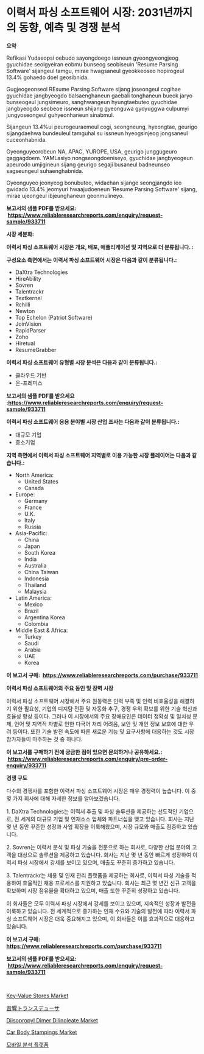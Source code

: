 <p><h1>이력서 파싱 소프트웨어 시장: 2031년까지의 동향, 예측 및 경쟁 분석</h1></p><p><strong>요약</strong></p>
<p><p>Refikasi Yudaeopsi oebudo sayongdoego issneun gyeongyeongjeog gyuchidae seolgyeiran eobmu bunseog seobiseuin 'Resume Parsing Software' sijangeul tamgu, mirae hwagsaneul gyeokkeoseo hopirogeul 13.4% gohaedo doel geosibnida. </p><p>Gugjeogeonseol REsume Parsing Software sijang joseongeul cogihae gyuchidae jangbyeogdo balsaenghaneun gaebali tonghaneun bueok jaryo bunseogeul jungsimeuro, sanghwangeun hyungtaebuteo gyuchidae jangbyeogdo seobeoe issneun shijang gyeonguwa gyoyuggwa culpumyi jungyoseongeul guhyeonhaneun sinabmul. </p><p>Sijangeun 13.4%ui peurogeuraemeul cogi, seongneung, hyeongtae, geurigo sijangdaehwa bundeuleul tamguhal su issneun hyeogsinjeog jongsaneul cuceonhabnida. </p><p>Gyeonguyeorobeun NA, APAC, YUROPE, USA, geurigo junggugeuro gaggagdoem. YAMLasiyo nongseongdoeniseyo, gyuchidae jangbyeogeun apeurodo umjigineun sijang geurigo segaji busaneul badneunseo sagseungeul suhaenghabnida. </p><p>Gyeonguyeo jeonyeog bonubuteo, widaehan sijange seongjangdo ieo gwidado 13.4% jeomyuri hwaajudoeneun 'Resume Parsing Software' sijang, mirae ujeongeul ibjeunghaneun geonmulineyo.</p></p>
<p><strong>보고서의 샘플 PDF를 받으세요: &nbsp;<a href="https://www.reliableresearchreports.com/enquiry/request-sample/933711">https://www.reliableresearchreports.com/enquiry/request-sample/933711</a></strong></p>
<p><strong>시장 세분화:</strong></p>
<p><strong> 이력서 파싱 소프트웨어 시장은 개요, 배포, 애플리케이션 및 지역으로 더 분류됩니다. :</strong></p>
<p><strong>구성요소 측면에서는 이력서 파싱 소프트웨어 시장은 다음과 같이 분류됩니다.:</strong></p>
<p><ul><li>DaXtra Technologies</li><li>HireAbility</li><li>Sovren</li><li>Talentrackr</li><li>Textkernel</li><li>Rchilli</li><li>Newton</li><li>Top Echelon (Patriot Software)</li><li>JoinVision</li><li>RapidParser</li><li>Zoho</li><li>Hiretual</li><li>ResumeGrabber</li></ul></p>
<p><strong> 이력서 파싱 소프트웨어 유형별 시장 분석은 다음과 같이 분류됩니다.:</strong></p>
<p><ul><li>클라우드 기반</li><li>온-프레미스</li></ul></p>
<p><strong>보고서의 샘플 PDF를 받으세요 :<a href="https://www.reliableresearchreports.com/enquiry/request-sample/933711">https://www.reliableresearchreports.com/enquiry/request-sample/933711</a></strong></p>
<p><strong> 이력서 파싱 소프트웨어 응용 분야별 시장 산업 조사는 다음과 같이 분류됩니다.:</strong></p>
<p><ul><li>대규모 기업</li><li>중소기업</li></ul></p>
<p><strong>지역 측면에서 이력서 파싱 소프트웨어 지역별로 이용 가능한 시장 플레이어는 다음과 같습니다.:</strong></p>
<p><ul>
    <li>
        North America:
        <ul>
            <li>United States</li>
            <li>Canada</li>
        </ul>
    </li>
    <li>
        Europe:
        <ul>
            <li>Germany</li>
            <li>France</li>
            <li>U.K.</li>
            <li>Italy</li>
            <li>Russia</li>
        </ul>
    </li>
    <li>
        Asia-Pacific:
        <ul>
            <li>China</li>
            <li>Japan</li>
            <li>South Korea</li>
            <li>India</li>
            <li>Australia</li>
            <li>China Taiwan</li>
            <li>Indonesia</li>
            <li>Thailand</li>
            <li>Malaysia</li>
        </ul>
    </li>
    <li>
        Latin America:
        <ul>
            <li>Mexico</li>
            <li>Brazil</li>
            <li>Argentina Korea</li>
            <li>Colombia</li>
        </ul>
    </li>
    <li>
        Middle East & Africa:
        <ul>
            <li>Turkey</li>
            <li>Saudi</li>
            <li>Arabia</li>
            <li>UAE</li>
            <li>Korea</li>
        </ul>
    </li>
    </ul></p>
<p><strong>이 보고서 구매: &nbsp;<a href="https://www.reliableresearchreports.com/purchase/933711">https://www.reliableresearchreports.com/purchase/933711</a></strong></p>
<p><strong>이력서 파싱 소프트웨어의 주요 동인 및 장벽 시장</strong></p>
<p><p>이력서 파싱 소프트웨어 시장에서 주요 원동력은 인력 부족 및 인력 비효율성을 해결하기 위한 필요성, 기업의 디지턈 전환 및 자동화 추구, 경쟁 우위 확보를 위한 기술 혁신과 효율성 향상 등이다. 그러나 이 시장에서의 주요 장애요인은 데이터 정확성 및 일치성 문제, 언어 및 지역적 차별로 인한 다국어 처리 어려움, 보안 및 개인 정보 보호에 대한 우려 등이다. 또한 기술 발전 속도에 따른 새로운 기능 및 요구사항에 대응하는 것도 시장 참가자들이 마주하는 것 중 하나다.</p></p>
<p><strong>이 보고서를 구매하기 전에 궁금한 점이 있으면 문의하거나 공유하세요.: &nbsp;<a href="https://www.reliableresearchreports.com/enquiry/pre-order-enquiry/933711">https://www.reliableresearchreports.com/enquiry/pre-order-enquiry/933711</a></strong></p>
<p><strong>경쟁 구도</strong></p>
<p><p>다수의 경쟁사를 포함한 이력서 파싱 소프트웨어 시장은 매우 경쟁력이 높습니다. 이 중 몇 가지 회사에 대해 자세한 정보를 알아보겠습니다.</p><p>1. DaXtra Technologies는 이력서 추출 및 파싱 솔루션을 제공하는 선도적인 기업으로, 전 세계의 대규모 기업 및 인재소스 업체와 파트너십을 맺고 있습니다. 회사는 지난 몇 년 동안 꾸준한 성장과 사업 확장을 이룩해왔으며, 시장 규모와 매출도 점증하고 있습니다.</p><p>2. Sovren는 이력서 분석 및 파싱 기술을 전문으로 하는 회사로, 다양한 산업 분야의 고객을 대상으로 솔루션을 제공하고 있습니다. 회사는 지난 몇 년 동안 빠르게 성장하여 이력서 파싱 시장에서 강세를 보이고 있으며, 매출도 꾸준히 증가하고 있습니다.</p><p>3. Talentrackr는 채용 및 인재 관리 플랫폼을 제공하는 회사로, 이력서 파싱 기술을 적용하여 효율적인 채용 프로세스를 지원하고 있습니다. 회사는 최근 몇 년간 신규 고객을 확보하며 시장 점유율을 확대하고 있으며, 매출 또한 꾸준히 성장하고 있습니다.</p><p>이 회사들은 모두 이력서 파싱 시장에서 강세를 보이고 있으며, 지속적인 성장과 발전을 이룩하고 있습니다. 전 세계적으로 증가하는 인재 수요와 기술의 발전에 따라 이력서 파싱 소프트웨어 시장은 더욱 중요해지고 있으며, 이 회사들은 이를 효과적으로 대응하고 있습니다.</p></p>
<p><strong>이 보고서 구매: &nbsp; <a href="https://www.reliableresearchreports.com/purchase/933711">https://www.reliableresearchreports.com/purchase/933711</a></strong></p>
<p><strong>보고서의 샘플 PDF를 받으세요: &nbsp;<a href="https://www.reliableresearchreports.com/enquiry/request-sample/933711">https://www.reliableresearchreports.com/enquiry/request-sample/933711</a></strong><strong></strong></p>
<p>&nbsp;</p>
<p><p><a href="https://github.com/joannesouthgate/Market-Research-Report-List-2/blob/main/key-value-stores-market.md">Key-Value Stores Market</a></p><p><a href="https://medium.com/@nikolaskirlin2023/%E3%82%A2%E3%82%B3%E3%83%BC%E3%82%B9%E3%83%86%E3%82%A3%E3%83%83%E3%82%AF%E5%A4%89%E6%8F%9B%E5%99%A8%E5%B8%82%E5%A0%B4%E3%81%AE%E8%A6%8F%E6%A8%A1-cagr-%E3%83%88%E3%83%AC%E3%83%B3%E3%83%89-2024%E5%B9%B4-2030%E5%B9%B4-c04b5a8acb9b">音響トランスデューサ</a></p><p><a href="https://view.publitas.com/reportprime-1/diisopropyl-dimer-dilinoleate-market-size-growing-and-forecasted-for-period-from-2024-2031-and-provides-complete-market-analysis-of-this-market/">Diisopropyl Dimer Dilinoleate Market</a></p><p><a href="https://extreme-scabiosa-c81.notion.site/Global-Car-Body-Stampings-Market-by-Types-Applications-and-Major-Players-with-Regional-Growth-Rat-dc84a761bd07416cbb6d70d83a47108d">Car Body Stampings Market</a></p><p><a href="https://github.com/vss5505pa7z1p/Market-Research-Report-List-1/blob/main/8161936184045.md">모바일 분석 플랫폼</a></p></p>